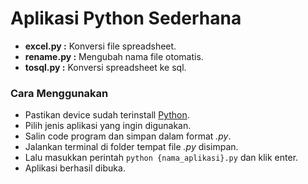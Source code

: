 # Aplikasi Python Sederhana

-  **excel.py :** Konversi file spreadsheet.
-  **rename.py :** Mengubah nama file otomatis.
-  **tosql.py :** Konversi spreadsheet ke sql.

### Cara Menggunakan

-  Pastikan device sudah terinstall [Python](https://www.python.org/).
-  Pilih jenis aplikasi yang ingin digunakan.
-  Salin code program dan simpan dalam format _.py_.
-  Jalankan terminal di folder tempat file _.py_ disimpan.
-  Lalu masukkan perintah `python {nama_aplikasi}.py` dan klik enter.
-  Aplikasi berhasil dibuka.
